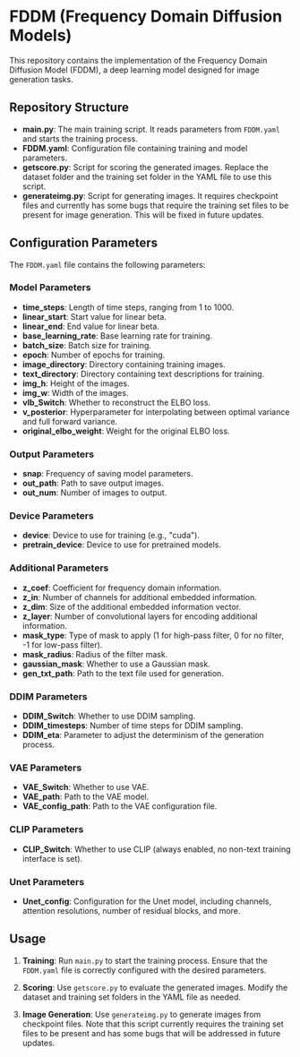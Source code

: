 # FDDM (Frequency Domain Diffusion Models)

This repository contains the implementation of the Frequency Domain Diffusion Model (FDDM), a deep learning model designed for image generation tasks. 

## Repository Structure

- **main.py**: The main training script. It reads parameters from `FDDM.yaml` and starts the training process.
- **FDDM.yaml**: Configuration file containing training and model parameters.
- **getscore.py**: Script for scoring the generated images. Replace the dataset folder and the training set folder in the YAML file to use this script.
- **generateimg.py**: Script for generating images. It requires checkpoint files and currently has some bugs that require the training set files to be present for image generation. This will be fixed in future updates.

## Configuration Parameters

The `FDDM.yaml` file contains the following parameters:

### Model Parameters

- **time_steps**: Length of time steps, ranging from 1 to 1000.
- **linear_start**: Start value for linear beta.
- **linear_end**: End value for linear beta.
- **base_learning_rate**: Base learning rate for training.
- **batch_size**: Batch size for training.
- **epoch**: Number of epochs for training.
- **image_directory**: Directory containing training images.
- **text_directory**: Directory containing text descriptions for training.
- **img_h**: Height of the images.
- **img_w**: Width of the images.
- **vlb_Switch**: Whether to reconstruct the ELBO loss.
- **v_posterior**: Hyperparameter for interpolating between optimal variance and full forward variance.
- **original_elbo_weight**: Weight for the original ELBO loss.

### Output Parameters

- **snap**: Frequency of saving model parameters.
- **out_path**: Path to save output images.
- **out_num**: Number of images to output.

### Device Parameters

- **device**: Device to use for training (e.g., "cuda").
- **pretrain_device**: Device to use for pretrained models.

### Additional Parameters

- **z_coef**: Coefficient for frequency domain information.
- **z_in**: Number of channels for additional embedded information.
- **z_dim**: Size of the additional embedded information vector.
- **z_layer**: Number of convolutional layers for encoding additional information.
- **mask_type**: Type of mask to apply (1 for high-pass filter, 0 for no filter, -1 for low-pass filter).
- **mask_radius**: Radius of the filter mask.
- **gaussian_mask**: Whether to use a Gaussian mask.
- **gen_txt_path**: Path to the text file used for generation.

### DDIM Parameters

- **DDIM_Switch**: Whether to use DDIM sampling.
- **DDIM_timesteps**: Number of time steps for DDIM sampling.
- **DDIM_eta**: Parameter to adjust the determinism of the generation process.

### VAE Parameters

- **VAE_Switch**: Whether to use VAE.
- **VAE_path**: Path to the VAE model.
- **VAE_config_path**: Path to the VAE configuration file.

### CLIP Parameters

- **CLIP_Switch**: Whether to use CLIP (always enabled, no non-text training interface is set).

### Unet Parameters

- **Unet_config**: Configuration for the Unet model, including channels, attention resolutions, number of residual blocks, and more.

## Usage

1. **Training**: Run `main.py` to start the training process. Ensure that the `FDDM.yaml` file is correctly configured with the desired parameters.

2. **Scoring**: Use `getscore.py` to evaluate the generated images. Modify the dataset and training set folders in the YAML file as needed.

3. **Image Generation**: Use `generateimg.py` to generate images from checkpoint files. Note that this script currently requires the training set files to be present and has some bugs that will be addressed in future updates.
